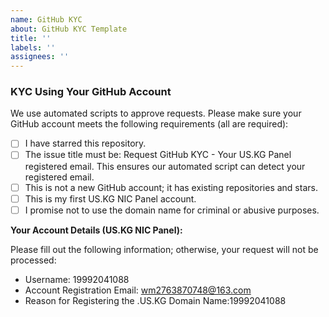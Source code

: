 ```yaml
---
name: GitHub KYC
about: GitHub KYC Template
title: ''
labels: ''
assignees: ''
---
```


### KYC Using Your GitHub Account

We use automated scripts to approve requests. Please make sure your GitHub account meets the following requirements (all are required):

- [ ] I have starred this repository.
- [ ] The issue title must be: Request GitHub KYC - Your US.KG Panel registered email. This ensures our automated script can detect your registered email.
- [ ] This is not a new GitHub account; it has existing repositories and stars.
- [ ] This is my first US.KG NIC Panel account.
- [ ] I promise not to use the domain name for criminal or abusive purposes.

**Your Account Details (US.KG NIC Panel):**

Please fill out the following information; otherwise, your request will not be processed:

- Username: 19992041088
- Account Registration Email: wm2763870748@163.com
- Reason for Registering the .US.KG Domain Name:19992041088

